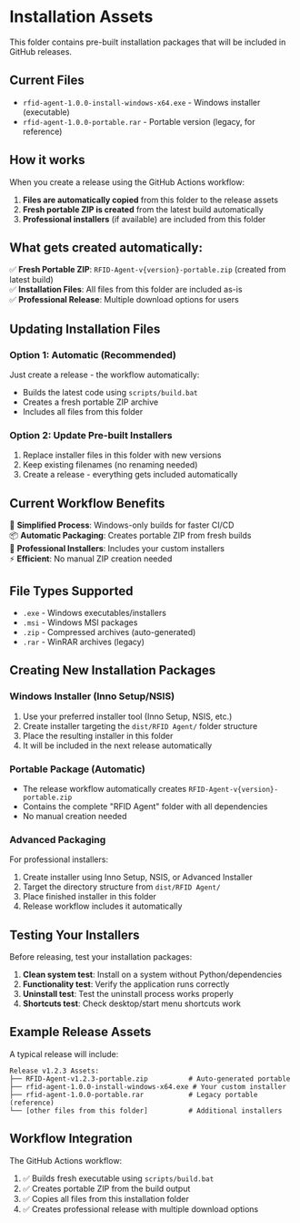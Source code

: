 # Installation Assets

This folder contains pre-built installation packages that will be included in GitHub releases.

## Current Files

- `rfid-agent-1.0.0-install-windows-x64.exe` - Windows installer (executable)
- `rfid-agent-1.0.0-portable.rar` - Portable version (legacy, for reference)

## How it works

When you create a release using the GitHub Actions workflow:

1. **Files are automatically copied** from this folder to the release assets
2. **Fresh portable ZIP is created** from the latest build automatically
3. **Professional installers** (if available) are included from this folder

## What gets created automatically:

✅ **Fresh Portable ZIP**: `RFID-Agent-v{version}-portable.zip` (created from latest build)  
✅ **Installation Files**: All files from this folder are included as-is  
✅ **Professional Release**: Multiple download options for users

## Updating Installation Files

### Option 1: Automatic (Recommended)

Just create a release - the workflow automatically:

- Builds the latest code using `scripts/build.bat`
- Creates a fresh portable ZIP archive
- Includes all files from this folder

### Option 2: Update Pre-built Installers

1. Replace installer files in this folder with new versions
2. Keep existing filenames (no renaming needed)
3. Create a release - everything gets included automatically

## Current Workflow Benefits

🚀 **Simplified Process**: Windows-only builds for faster CI/CD  
📦 **Automatic Packaging**: Creates portable ZIP from fresh builds  
🔧 **Professional Installers**: Includes your custom installers  
⚡ **Efficient**: No manual ZIP creation needed

## File Types Supported

- `.exe` - Windows executables/installers
- `.msi` - Windows MSI packages
- `.zip` - Compressed archives (auto-generated)
- `.rar` - WinRAR archives (legacy)

## Creating New Installation Packages

### Windows Installer (Inno Setup/NSIS)

1. Use your preferred installer tool (Inno Setup, NSIS, etc.)
2. Create installer targeting the `dist/RFID Agent/` folder structure
3. Place the resulting installer in this folder
4. It will be included in the next release automatically

### Portable Package (Automatic)

- The release workflow automatically creates `RFID-Agent-v{version}-portable.zip`
- Contains the complete "RFID Agent" folder with all dependencies
- No manual creation needed

### Advanced Packaging

For professional installers:

1. Create installer using Inno Setup, NSIS, or Advanced Installer
2. Target the directory structure from `dist/RFID Agent/`
3. Place finished installer in this folder
4. Release workflow includes it automatically

## Testing Your Installers

Before releasing, test your installation packages:

1. **Clean system test**: Install on a system without Python/dependencies
2. **Functionality test**: Verify the application runs correctly
3. **Uninstall test**: Test the uninstall process works properly
4. **Shortcuts test**: Check desktop/start menu shortcuts work

## Example Release Assets

A typical release will include:

```
Release v1.2.3 Assets:
├── RFID-Agent-v1.2.3-portable.zip          # Auto-generated portable
├── rfid-agent-1.0.0-install-windows-x64.exe # Your custom installer
├── rfid-agent-1.0.0-portable.rar           # Legacy portable (reference)
└── [other files from this folder]          # Additional installers
```

## Workflow Integration

The GitHub Actions workflow:

1. ✅ Builds fresh executable using `scripts/build.bat`
2. ✅ Creates portable ZIP from the build output
3. ✅ Copies all files from this installation folder
4. ✅ Creates professional release with multiple download options
